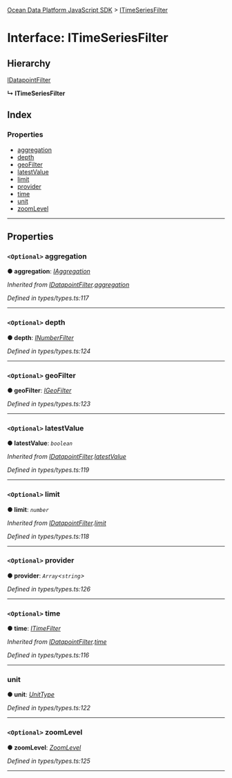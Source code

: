 [Ocean Data Platform JavaScript SDK](../README.md) > [ITimeSeriesFilter](../interfaces/itimeseriesfilter.md)

# Interface: ITimeSeriesFilter

## Hierarchy

 [IDatapointFilter](idatapointfilter.md)

**↳ ITimeSeriesFilter**

## Index

### Properties

* [aggregation](itimeseriesfilter.md#aggregation)
* [depth](itimeseriesfilter.md#depth)
* [geoFilter](itimeseriesfilter.md#geofilter)
* [latestValue](itimeseriesfilter.md#latestvalue)
* [limit](itimeseriesfilter.md#limit)
* [provider](itimeseriesfilter.md#provider)
* [time](itimeseriesfilter.md#time)
* [unit](itimeseriesfilter.md#unit)
* [zoomLevel](itimeseriesfilter.md#zoomlevel)

---

## Properties

<a id="aggregation"></a>

### `<Optional>` aggregation

**● aggregation**: *[IAggregation](iaggregation.md)*

*Inherited from [IDatapointFilter](idatapointfilter.md).[aggregation](idatapointfilter.md#aggregation)*

*Defined in types/types.ts:117*

___
<a id="depth"></a>

### `<Optional>` depth

**● depth**: *[INumberFilter](inumberfilter.md)*

*Defined in types/types.ts:124*

___
<a id="geofilter"></a>

### `<Optional>` geoFilter

**● geoFilter**: *[IGeoFilter](igeofilter.md)*

*Defined in types/types.ts:123*

___
<a id="latestvalue"></a>

### `<Optional>` latestValue

**● latestValue**: *`boolean`*

*Inherited from [IDatapointFilter](idatapointfilter.md).[latestValue](idatapointfilter.md#latestvalue)*

*Defined in types/types.ts:119*

___
<a id="limit"></a>

### `<Optional>` limit

**● limit**: *`number`*

*Inherited from [IDatapointFilter](idatapointfilter.md).[limit](idatapointfilter.md#limit)*

*Defined in types/types.ts:118*

___
<a id="provider"></a>

### `<Optional>` provider

**● provider**: *`Array`<`string`>*

*Defined in types/types.ts:126*

___
<a id="time"></a>

### `<Optional>` time

**● time**: *[ITimeFilter](itimefilter.md)*

*Inherited from [IDatapointFilter](idatapointfilter.md).[time](idatapointfilter.md#time)*

*Defined in types/types.ts:116*

___
<a id="unit"></a>

###  unit

**● unit**: *[UnitType](../enums/unittype.md)*

*Defined in types/types.ts:122*

___
<a id="zoomlevel"></a>

### `<Optional>` zoomLevel

**● zoomLevel**: *[ZoomLevel](../enums/zoomlevel.md)*

*Defined in types/types.ts:125*

___

